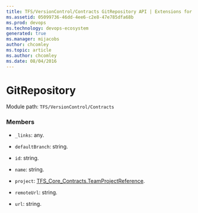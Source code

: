 ```yaml
---
title: TFS/VersionControl/Contracts GitRepository API | Extensions for Azure DevOps Services
ms.assetid: 05099736-46dd-4ee6-c2e8-47e785dfa68b
ms.prod: devops
ms.technology: devops-ecosystem
generated: true
ms.manager: mijacobs
author: chcomley
ms.topic: article
ms.author: chcomley
ms.date: 08/04/2016
---
```


# GitRepository

Module path: `TFS/VersionControl/Contracts`


### Members

* `_links`: any. 

* `defaultBranch`: string. 

* `id`: string. 

* `name`: string. 

* `project`: [TFS_Core_Contracts.TeamProjectReference](../../../TFS/DistributedTask/Contracts/TeamProjectReference.md). 

* `remoteUrl`: string. 

* `url`: string. 

